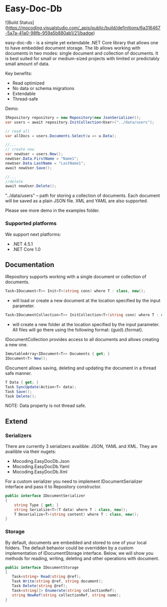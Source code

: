 # Easy-Doc-Db

![Build Status]
(https://mocoding.visualstudio.com/_apis/public/build/definitions/6a316467-5a7a-41a0-98fb-959a5b880ab1/21/badge)

easy-doc-db - is a simple yet extendable .NET Core library that allows one to have embedded document storage. The lib allows working with documents in two modes: single document and collection of documents. It is best suited for small or medium-sized projects with limited or predictably small amount of data.

Key benefits:
 - Read optimized
 - No data or schema migrations
 - Extendable
 - Thread-safe

Demo:

```cs
IRepository repository = new Repository(new JsonSerializer(); 
var users = await repository.InitCollection<User>("../data/users");

// read all
var allDocs = users.Documents.Select(u => u.Data);

//...
// create new
var newUser = users.New();
newUser.Data.FirstName = "Name1";
newUser.Data.LastName = "LastName1";
await newUser.Save();

//...
//delete
await newUser.Delete();

```

"../data/users" – path for storing a collection of documents. 
Each document will be saved as a plain JSON file. XML and YAML are also supported.

Please see more demo in the examples folder.

### Supported platforms

We support next platforms:

- .NET 4.5.1
- .NET Core 1.0

## Documentation

IRepository supports working with a single document or collection of documents.

```cs
Task<IDocument<T>> Init<T>(string conn) where T : class, new();
```
 - will load or create a new document at the location specified by the input parameter.

```cs
Task<IDocumentCollection<T>> InitCollection<T>(string conn) where T : class, new();
```
- will create a new folder at the location specified by the input parameter. All files will go there using the following format: {guid}.{format}.


IDocumentCollection provides access to all documents and allows creating a new one.

```cs
ImmutableArray<IDocument<T>> Documents { get; }
IDocument<T> New();
```

IDocument allows saving, deleting and updating the document in a thread safe manner.
  
 ```cs
T Data { get; }
Task SyncUpdate(Action<T> data);
Task Save();
Task Delete();
```
NOTE: Data property is not thread safe.

## Extend
 
### Serializers

There are currently 3 serializers availible: JSON, YAML and XML. They are availible via their nugets:
- Mocoding.EasyDocDb.Json
- Mocoding.EasyDocDb.Yaml
- Mocoding.EasyDocDb.Xml

For a custom serializer you need to implement IDocumentSerializer interface and pass it to Repository constructor.


```cs
public interface IDocumentSerializer
{
    string Type { get; }
    string Serialize<T>(T data) where T : class, new();
    T Deserialize<T>(string content) where T : class, new();
}
```

### Storage

By default, documents are embedded and stored to one of your local folders. The default behavior could be overridden by a custom implementation of IDocumentStorage interface.
Below, we will show you methods for reading, writing, deleting and other operations with document.

```cs
public interface IDocumentStorage
{
   Task<string> Read(string @ref);
   Task Write(string @ref, string document);
   Task Delete(string @ref);
   Task<string[]> Enumerate(string collectionRef);
   string NewRef(string collectionRef, string name);
}
```

